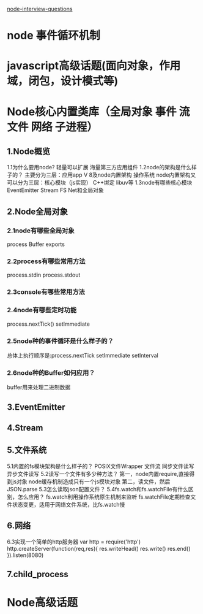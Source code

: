 [node-interview-questions](https://github.com/jimuyouyou/node-interview-questions)
# node 事件循环机制 #

# javascript高级话题(面向对象，作用域，闭包，设计模式等) #

# Node核心内置类库（全局对象 事件 流 文件 网络 子进程） #
## 1.Node概览 ##
1.1为什么要用node?
轻量可以扩展
海量第三方应用组件
1.2node的架构是什么样子的？
主要分为三层：应用app V 8及node内置架构 操作系统
node内置架构又可以分为三层：核心模块（js实现） C++绑定 libuv等
1.3node有哪些核心模块
EventEmitter Stream FS Net和全局对象


## 2.Node全局对象 ##
### 2.1node有哪些全局对象 ###
process Buffer exports
### 2.2process有哪些常用方法 ###
process.stdin process.stdout
### 2.3console有哪些常用方法 ###
### 2.4node有哪些定时功能 ###
process.nextTick()
setImmediate
### 2.5node种的事件循环是什么样子的？ ###
总体上执行顺序是:process.nextTick setImmediate setInterval
### 2.6node种的Buffer如何应用？ ###
buffer用来处理二进制数据

## 3.EventEmitter ##

## 4.Stream ##

## 5.文件系统 ##
5.1内置的fs模块架构是什么样子的？
POSIX文件Wrapper
文件流
同步文件读写
异步文件读写
5.2读写一个文件有多少种方法？
第一，node内置require,直接得到js对象
      node缓存机制造成只有一个js模块对象
第二，读文件，然后JSON.parse
5.3怎么读取json配置文件？
5.4fs.watch和fs.watchFile有什么区别，怎么应用？
fs.watch利用操作系统原生机制来监听
fs.watchFile定期检查文件状态变更，适用于网络文件系统，比fs.watch慢

## 6.网络 ##
6.3实现一个简单的http服务器
var http = require('http')
http.createServer(function(req,res){
  res.writeHead()
  res.write()
  res.end()
}).listen(8080)

## 7.child_process ##



# Node高级话题 #


